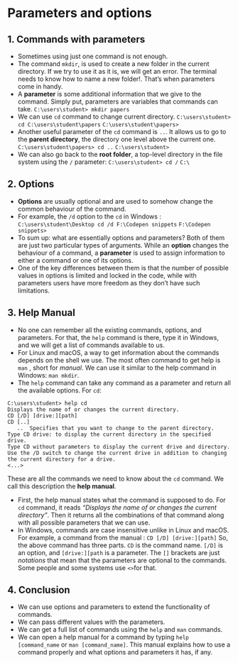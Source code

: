 # Parameters and options
## 1. Commands with parameters
* Sometimes using just one command is not enough. 
* The command `mkdir`, is used to create a new folder in the current directory. If we try to use it as it is, we will get an error. The terminal needs to know how to name a new folder!. That’s when parameters come in handy.
* A **parameter** is some additional information that we give to the command. Simply put, parameters are variables that commands can take.
`C:\users\student> mkdir papers`
* We can use `cd` command to change current directory. 
`C:\users\student> cd C:\users\student\papers`
`C:\users\student\papers>`
* Another useful parameter of the `cd` command is `..`. It allows us to go to the **parent directory**, the directory one level above the current one.
`C:\users\student\papers> cd ..`
`C:\users\student>`
* We can also go back to the **root folder**, a top-level directory in the file system using the `/` parameter:
`C:\users\student> cd /`
`C:\`

## 2. Options
* **Options** are usually optional and are used to somehow change the common behaviour of the command.
* For example, the `/d` option to the `cd` in Windows :
`C:\users\student\Desktop cd /d F:\Codepen snippets`
`F:\Codepen snippets>`
* To sum up: what are essentially options and parameters? Both of them are just two particular types of arguments. While an **option** changes the behaviour of a command, a **parameter** is used to assign information to either a command or one of its options.
* One of the key differences between them is that the number of possible values in options is limited and locked in the code, while with parameters users have more freedom as they don’t have such limitations.

## 3. Help Manual
* No one can remember all the existing commands, options, and parameters.    For that, the `help` command is there, type it in Windows, and we will get a list of commands available to us.
* For Linux and macOS, a way to get information about the commands depends on the shell we use. The most often command to get help is `man` , short for *manual*. We can use it similar to the help command in Windows: `man mkdir`.
* The `help` command can take any command as a parameter and return all the available options. For `cd`:
```
C:\users\student> help cd
Displays the name of or changes the current directory.
CD [/D] [drive:][path]
CD [..]
   ..  Specifies that you want to change to the parent directory.
Type CD drive: to display the current directory in the specified drive.
Type CD without parameters to display the current drive and directory.
Use the /D switch to change the current drive in addition to changing the current directory for a drive.
<...> 
```
These are all the commands we need to know about the `cd` command. We call this description the **help manual**.
* First, the help manual states what the command is supposed to do. For `cd` command, it reads *“Displays the name of or changes the current directory”*. Then it returns all the combinations of that command along with all possible parameters that we can use.
* In Windows, commands are case insensitive unlike in Linux and macOS. For example, a command from the manual :
`CD [/D] [drive:][path]`
So, the above command has three parts. `CD` is the command name. `[/D]` is an option, and `[drive:][path` is a parameter.
The `[]` brackets are just *notations* that mean that the parameters are optional to the commands. Some people and some systems use `<>`for that.

## 4. Conclusion
* We can use options and parameters to extend the functionality of commands.
* We can pass different values with the parameters.
* We can get a full list of commands using the `help` and `man` commands.
* We can open a help manual for a command by typing `help [command_name` or `man [command_name]`. This manual explains how to use a command properly and what options and parameters it has, if any.

